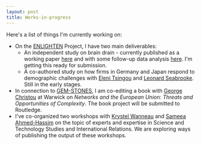 ```yaml
---
layout: post
title: Works-in-progress
---
```


Here's a list of things I'm currently working on:

- On the [ENLIGHTEN](http://enlightenproject.eu/) Project, I have two main deliverables:
  - An independent study on brain drain - currently published as a working paper [here](https://warwick.ac.uk/fac/soc/pais/research/researchcentres/csgr/papers/285-17.pdf) and with some follow-up data analysis [here](https://github.com/basselhak/braindrain). I'm getting this ready for submission.
  - A co-authored study on how firms in Germany and Japan respond to demographic challenges with [Eleni Tsingou](https://www.cbs.dk/en/research/departments-and-centres/department-of-business-and-politics/staff/etdbp) and [Leonard Seabrooke](https://www.cbs.dk/en/research/departments-and-centres/department-of-business-and-politics/staff/lsdbp). Still in the early stages.
- In connection to [GEM-STONES](https://gem-stones.eu/), I am co-editing a book with [George Christou](https://www2.warwick.ac.uk/fac/soc/pais/people/christou/) at Warwick on *Networks and the European Union: Threats and Opportunities of Complexity*. The book project will be submitted to Routledge.
- I've co-organized two workshops with [Krystel Wanneau](http://philoscsoc.ulb.be/en/users/kwanneau) and [Sameea Ahmed-Hassim](https://gem-stones.eu/people/sameea-ahmed-hassim) on the topic of experts and expertise in Science and Technology Studies and International Relations. We are exploring ways of publishing the output of these workshops.
